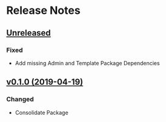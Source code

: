 # Release Notes

## [Unreleased](https://github.com/ixocreate/translation-package/compare/0.1.0...develop)

### Fixed
- Add missing Admin and Template Package Dependencies

## [v0.1.0 (2019-04-19)](https://github.com/ixocreate/translation-package/compare/master...0.1.0)

### Changed
- Consolidate Package
